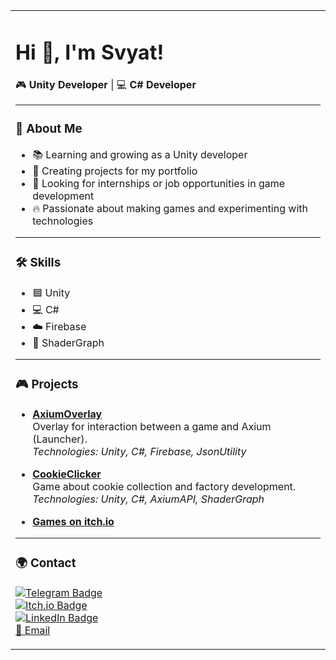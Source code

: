 <table>
<tr>
<td>

# Hi 👋, I'm Svyat!  

🎮 **Unity Developer** | 💻 **C# Developer**  

---

### 🚀 About Me  
- 📚 Learning and growing as a Unity developer  
- 🧩 Creating projects for my portfolio  
- 💼 Looking for internships or job opportunities in game development  
- 🔥 Passionate about making games and experimenting with technologies  

---

### 🛠 Skills  
- 🟦 Unity  
- 💻 C#  
- ☁️ Firebase  
- 🎨 ShaderGraph  

---

### 🎮 Projects  

- [**AxiumOverlay**](https://github.com/SvyatProgrammer/AxiumOverlay)  
  Overlay for interaction between a game and Axium (Launcher).  
  _Technologies: Unity, C#, Firebase, JsonUtility_  

- [**CookieClicker**](https://github.com/SvyatProgrammer/CookieClicker)  
  Game about cookie collection and factory development.  
  _Technologies: Unity, C#, AxiumAPI, ShaderGraph_  

- [**Games on itch.io**](https://axium-studio.itch.io/)  

---

### 🌍 Contact  
[![Telegram Badge](https://img.shields.io/badge/-@iamsvyat1-blue?style=flat&logo=Telegram&logoColor=white)](https://t.me/iamsvyat1)  
[![Itch.io Badge](https://img.shields.io/badge/-Itch.io-FA5C5C?style=flat&logo=itch.io&logoColor=white)](https://axium-studio.itch.io/)  
[![LinkedIn Badge](https://img.shields.io/badge/-LinkedIn-blue?style=flat&logo=Linkedin&logoColor=white)](https://www.linkedin.com/in/svyatoslau-efimovich/)  
[📧 Email](mailto:svyatoslauefimovich@gmail.com)  

</td>
</tr>
</table>
